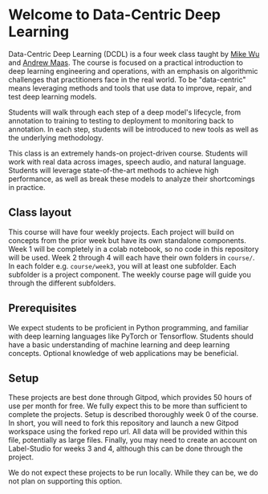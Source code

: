 # Welcome to Data-Centric Deep Learning

Data-Centric Deep Learning (DCDL) is a four week class taught by [Mike Wu](https://www.mikehwu.com/) and [Andrew Maas](https://www.linkedin.com/in/andrewleemaas/). The course is focused on a practical introduction to deep learning engineering and operations, with an emphasis on algorithmic challenges that practitioners face in the real world. To be "data-centric" means leveraging methods and tools that use data to improve, repair, and test deep learning models. 

Students will walk through each step of a deep model's lifecycle, from annotation to training to testing to deployment to monitoring back to annotation. In each step, students will be introduced to new tools as well as the underlying methodology. 

This class is an extremely hands-on project-driven course. Students will work with real data across images, speech audio, and natural language. Students will leverage state-of-the-art methods to achieve high performance, as well as break these models to analyze their shortcomings in practice.  

## Class layout 

This course will have four weekly projects. Each project will build on concepts from the prior week but have its own standalone components. Week 1 will be completely in a colab notebook, so no code in this repository will be used. Week 2 through 4 will each have their own folders in `course/`. In each folder e.g. `course/week3`, you will at least one subfolder. Each subfolder is a project component. The weekly course page will guide you through the different subfolders. 

## Prerequisites

We expect students to be proficient in Python programming, and familiar with deep learning languages like PyTorch or Tensorflow. Students should have a basic understanding of machine learning and deep learning concepts. Optional knowledge of web applications may be beneficial.

## Setup

These projects are best done through Gitpod, which provides 50 hours of use per month for free. We fully expect this to be more than sufficient to complete the projects. Setup is described thoroughly week 0 of the course. In short, you will need to fork this repository and launch a new Gitpod workspace using the forked repo url. All data will be provided within this file, potentially as large files. Finally, you may need to create an account on Label-Studio for weeks 3 and 4, although this can be done through the project. 

We do not expect these projects to be run locally. While they can be, we do not plan on supporting this option.